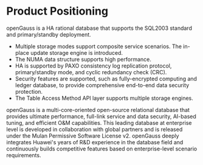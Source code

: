 # Product Positioning<a name="EN-US_TOPIC_0000001162872614"></a>

openGauss is a HA rational database that supports the SQL2003 standard and primary/standby deployment.

-   Multiple storage modes support composite service scenarios. The in-place update storage engine is introduced.
-   The NUMA data structure supports high performance.
-   HA is supported by PAXO consistency log replication protocol, primary/standby mode, and cyclic redundancy check \(CRC\).
-   Security features are supported, such as fully-encrypted computing and ledger database, to provide comprehensive end-to-end data security protection.
-   The Table Access Method API layer supports multiple storage engines.

openGauss is a multi-core-oriented open-source relational database that provides ultimate performance, full-link service and data security, AI-based tuning, and efficient O&M capabilities. This leading database at enterprise level is developed in collaboration with global partners and is released under the Mulan Permissive Software License v2. openGauss deeply integrates Huawei's years of R&D experience in the database field and continuously builds competitive features based on enterprise-level scenario requirements.

